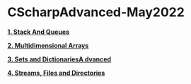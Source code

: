 # CScharpAdvanced-May2022


[**1. Stack And Queues**](https://github.com/YordanPashev/CSharpAdvanced-May2022/tree/main/StackAndQueues)

[**2. Multidimensional Arrays**](https://github.com/YordanPashev/CSharpAdvanced-May2022/tree/main/MultidimensionalArrays)

[**3. Sets and DictionariesA dvanced**](https://github.com/YordanPashev/CSharpAdvanced-May2022/tree/main/SetsAndDictionariesAdvanced)

[**4. Streams, Files and Directories**](https://github.com/YordanPashev/CSharpAdvanced-May2022/tree/main/StreamsFilesAndDirectories)



